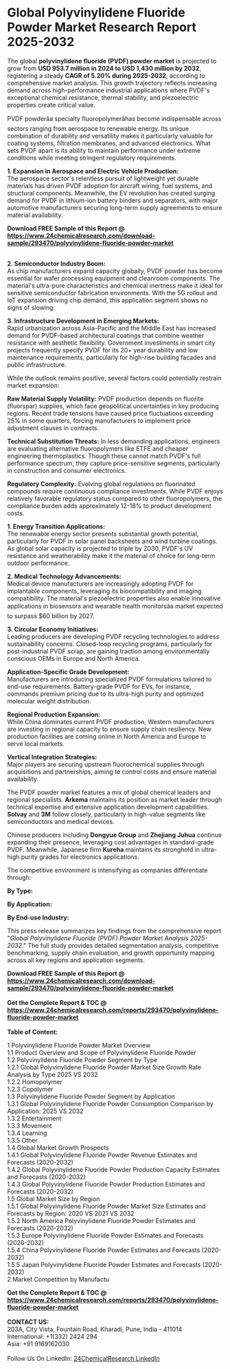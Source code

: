 <h1>Global Polyvinylidene Fluoride Powder Market Research Report 2025-2032</h1><p>The global <strong>polyvinylidene fluoride (PVDF) powder market</strong> is projected to grow from <strong>USD 953.7 million in 2024 to USD 1,430 million by 2032</strong>, registering a steady <strong>CAGR of 5.20% during 2025-2032</strong>, according to comprehensive market analysis. This growth trajectory reflects increasing demand across high-performance industrial applications where PVDF's exceptional chemical resistance, thermal stability, and piezoelectric properties create critical value.</p><p>PVDF powderâa specialty fluoropolymerâhas become indispensable across sectors ranging from aerospace to renewable energy. Its unique combination of durability and versatility makes it particularly valuable for coating systems, filtration membranes, and advanced electronics. What sets PVDF apart is its ability to maintain performance under extreme conditions while meeting stringent regulatory requirements.</p><p><strong>1. Expansion in Aerospace and Electric Vehicle Production:</strong><br>
The aerospace sector's relentless pursuit of lightweight yet durable materials has driven PVDF adoption for aircraft wiring, fuel systems, and structural components. Meanwhile, the EV revolution has created surging demand for PVDF in lithium-ion battery binders and separators, with major automotive manufacturers securing long-term supply agreements to ensure material availability.</p><div><b>Download FREE Sample of this Report @ 
            <a href="https://www.24chemicalresearch.com/download-sample/293470/polyvinylidene-fluoride-powder-market">
            https://www.24chemicalresearch.com/download-sample/293470/polyvinylidene-fluoride-powder-market</a></b></div><br><p><strong>2. Semiconductor Industry Boom:</strong><br>
As chip manufacturers expand capacity globally, PVDF powder has become essential for wafer processing equipment and cleanroom components. The material's ultra-pure characteristics and chemical inertness make it ideal for sensitive semiconductor fabrication environments. With the 5G rollout and IoT expansion driving chip demand, this application segment shows no signs of slowing.</p><p><strong>3. Infrastructure Development in Emerging Markets:</strong><br>
Rapid urbanization across Asia-Pacific and the Middle East has increased demand for PVDF-based architectural coatings that combine weather resistance with aesthetic flexibility. Government investments in smart city projects frequently specify PVDF for its 20+ year durability and low maintenance requirements, particularly for high-rise building facades and public infrastructure.</p><p>While the outlook remains positive, several factors could potentially restrain market expansion:</p><p><strong>Raw Material Supply Volatility:</strong> PVDF production depends on fluorite (fluorspar) supplies, which face geopolitical uncertainties in key producing regions. Recent trade tensions have caused price fluctuations exceeding 25% in some quarters, forcing manufacturers to implement price adjustment clauses in contracts.</p><p><strong>Technical Substitution Threats:</strong> In less demanding applications, engineers are evaluating alternative fluoropolymers like ETFE and cheaper engineering thermoplastics. Though these cannot match PVDF's full performance spectrum, they capture price-sensitive segments, particularly in construction and consumer electronics.</p><p><strong>Regulatory Complexity:</strong> Evolving global regulations on fluorinated compounds require continuous compliance investments. While PVDF enjoys relatively favorable regulatory status compared to other fluoropolymers, the compliance burden adds approximately 12-18% to product development costs.</p><p><strong>1. Energy Transition Applications:</strong><br>
The renewable energy sector presents substantial growth potential, particularly for PVDF in solar panel backsheets and wind turbine coatings. As global solar capacity is projected to triple by 2030, PVDF's UV resistance and weatherability make it the material of choice for long-term outdoor performance.</p><p><strong>2. Medical Technology Advancements:</strong><br>
Medical device manufacturers are increasingly adopting PVDF for implantable components, leveraging its biocompatibility and imaging compatibility. The material's piezoelectric properties also enable innovative applications in biosensors and wearable health monitorsâa market expected to surpass $60 billion by 2027.</p><p><strong>3. Circular Economy Initiatives:</strong><br>
Leading producers are developing PVDF recycling technologies to address sustainability concerns. Closed-loop recycling programs, particularly for post-industrial PVDF scrap, are gaining traction among environmentally conscious OEMs in Europe and North America.</p><p><strong>Application-Specific Grade Development:</strong><br>
    Manufacturers are introducing specialized PVDF formulations tailored to end-use requirements. Battery-grade PVDF for EVs, for instance, commands premium pricing due to its ultra-high purity and optimized molecular weight distribution.</p><p><strong>Regional Production Expansion:</strong><br>
    While China dominates current PVDF production, Western manufacturers are investing in regional capacity to ensure supply chain resiliency. New production facilities are coming online in North America and Europe to serve local markets.</p><p><strong>Vertical Integration Strategies:</strong><br>
    Major players are securing upstream fluorochemical supplies through acquisitions and partnerships, aiming to control costs and ensure material availability.</p><p>The PVDF powder market features a mix of global chemical leaders and regional specialists. <strong>Arkema</strong> maintains its position as market leader through technical expertise and extensive application development capabilities. <strong>Solvay</strong> and <strong>3M</strong> follow closely, particularly in high-value segments like semiconductors and medical devices.</p><p>Chinese producers including <strong>Dongyue Group</strong> and <strong>Zhejiang Juhua</strong> continue expanding their presence, leveraging cost advantages in standard-grade PVDF. Meanwhile, Japanese firm <strong>Kureha</strong> maintains its stronghold in ultra-high purity grades for electronics applications.</p><p>The competitive environment is intensifying as companies differentiate through:</p><p><strong>By Type:</strong>
        </p><p><strong>By Application:</strong>
        </p><p><strong>By End-use Industry:</strong>
        </p><p>This press release summarizes key findings from the comprehensive report "<em>Global Polyvinylidene Fluoride (PVDF) Powder Market Analysis 2025-2032</em>." The full study provides detailed segmentation analysis, competitive benchmarking, supply chain evaluation, and growth opportunity mapping across all key regions and application segments.</p><div><b>Download FREE Sample of this Report @ 
            <a href="https://www.24chemicalresearch.com/download-sample/293470/polyvinylidene-fluoride-powder-market">
            https://www.24chemicalresearch.com/download-sample/293470/polyvinylidene-fluoride-powder-market</a></b></div><br><div><b>Get the Complete Report & TOC @ 
            <a href="https://www.24chemicalresearch.com/reports/293470/polyvinylidene-fluoride-powder-market">
            https://www.24chemicalresearch.com/reports/293470/polyvinylidene-fluoride-powder-market</a></b></div><br>
            <b>Table of Content:</b><p>1 Polyvinylidene Fluoride Powder Market Overview<br />
    1.1 Product Overview and Scope of Polyvinylidene Fluoride Powder<br />
    1.2 Polyvinylidene Fluoride Powder Segment by Type<br />
        1.2.1 Global Polyvinylidene Fluoride Powder Market Size Growth Rate Analysis by Type 2025 VS 2032<br />
        1.2.2 Homopolymer<br />
        1.2.3 Copolymer<br />
    1.3 Polyvinylidene Fluoride Powder Segment by Application<br />
        1.3.1 Global Polyvinylidene Fluoride Powder Consumption Comparison by Application: 2025 VS 2032<br />
        1.3.2 Entertainment<br />
        1.3.3 Movement<br />
        1.3.4 Learning<br />
        1.3.5 Other<br />
    1.4 Global Market Growth Prospects<br />
        1.4.1 Global Polyvinylidene Fluoride Powder Revenue Estimates and Forecasts (2020-2032)<br />
        1.4.2 Global Polyvinylidene Fluoride Powder Production Capacity Estimates and Forecasts (2020-2032)<br />
        1.4.3 Global Polyvinylidene Fluoride Powder Production Estimates and Forecasts (2020-2032)<br />
    1.5 Global Market Size by Region<br />
        1.5.1 Global Polyvinylidene Fluoride Powder Market Size Estimates and Forecasts by Region: 2020 VS 2021 VS 2032<br />
        1.5.2 North America Polyvinylidene Fluoride Powder Estimates and Forecasts (2020-2032)<br />
        1.5.3 Europe Polyvinylidene Fluoride Powder Estimates and Forecasts (2020-2032)<br />
        1.5.4 China Polyvinylidene Fluoride Powder Estimates and Forecasts (2020-2032)<br />
        1.5.5 Japan Polyvinylidene Fluoride Powder Estimates and Forecasts (2020-2032)<br />
2 Market Competition by Manufactu</p><div><b>Get the Complete Report & TOC @ 
            <a href="https://www.24chemicalresearch.com/reports/293470/polyvinylidene-fluoride-powder-market">
            https://www.24chemicalresearch.com/reports/293470/polyvinylidene-fluoride-powder-market</a></b></div><br><b>CONTACT US:</b><br>
            203A, City Vista, Fountain Road, Kharadi, Pune, India - 411014<br>
            International: +1(332) 2424 294<br>
            Asia: +91 9169162030 <br><br>
            Follow Us On LinkedIn: <a href="https://www.linkedin.com/company/24chemicalresearch/">24ChemicalResearch LinkedIn</a>